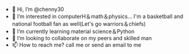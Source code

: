 - 👋 Hi, I’m @chenny30
- 👀 I’m interested in computerH＆math＆physics...   I'm a basketball and national football fan as well(Let's go warriors＆chiefs)
- 🌱 I’m currently learning material science＆Python
- 💞️ I’m looking to collaborate on my peers and skilled man
- 📫 How to reach me? call me or send an email to me

<!---
chenny30/chenny30 is a ✨ special ✨ repository because its `README.md` (this file) appears on your GitHub profile.
You can click the Preview link to take a look at your changes.
--->
